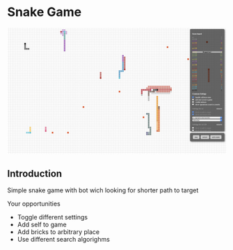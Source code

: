 # Snake Game

![preview](preview_2.png)

## Introduction

Simple snake game with bot wich looking for shorter path to target

Your opportunities

- Toggle different settings
- Add self to game
- Add bricks to arbitrary place
- Use different search algorighms
